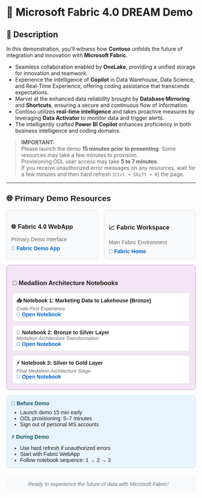 # 🚀 Microsoft Fabric 4.0 DREAM Demo

## 📄 Description

In this demonstration, you'll witness how **Contoso** unfolds the future of integration and innovation with **Microsoft Fabric**. 

- Seamless collaboration enabled by **OneLake**, providing a unified storage for innovation and teamwork.  
- Experience the intelligence of **Copilot** in Data Warehouse, Data Science, and Real-Time Experience, offering coding assistance that transcends expectations.  
- Marvel at the enhanced data reliability brought by **Database Mirroring** and **Shortcuts**, ensuring a secure and continuous flow of information.  
- Contoso utilizes **real-time intelligence** and takes proactive measures by leveraging **Data Activator** to monitor data and trigger alerts.  
- The intelligently crafted **Power BI Copilot** enhances proficiency in both business intelligence and coding domains.

> **IMPORTANT:**  
> Please launch the demo **15 minutes prior to presenting**. Some resources may take a few minutes to provision.  
> Provisioning ODL user access may take **5 to 7 minutes**.  
> If you receive unauthorized error messages on any resources, wait for a few minutes and then hard refresh (`Ctrl + Shift + R`) the page.

---
<section id="fabric-demo-setup">
  <style scoped>
    #fabric-demo-setup {
      font-family: Arial, sans-serif;
      max-width: 1100px;
      margin: 0 auto;
    }

    #fabric-demo-setup h3 {
      margin: 0 0 8px 0;
    }

    #fabric-demo-setup p {
      margin: 0 0 8px 0;
      font-size: 14px;
      color: #666;
    }

    #fabric-demo-setup a {
      color: #0066cc;
      text-decoration: none;
      font-weight: bold;
    }

    #fabric-demo-setup .grid-2 {
      display: grid;
      grid-template-columns: 1fr 1fr;
      gap: 15px;
      margin: 15px 0;
    }

    #fabric-demo-setup .card {
      background-color: #f8f9fa;
      border: 1px solid #dee2e6;
      border-radius: 8px;
      padding: 12px;
    }

    #fabric-demo-setup .notebook-card {
      background-color: white;
      border: 1px solid #e0e0e0;
      border-radius: 6px;
      padding: 10px;
    }

    #fabric-demo-setup .notebook-container {
      background-color: #f3e5f5;
      border: 1px solid #ce93d8;
      border-radius: 8px;
      padding: 15px;
      margin: 15px 0;
    }

    #fabric-demo-setup .protips {
      background-color: #e8f4fd;
      border: 1px solid #bee5eb;
      border-radius: 8px;
      padding: 12px;
      margin: 15px 0;
    }

    #fabric-demo-setup .protips h4 {
      margin: 0 0 8px 0;
      color: #0c5460;
    }

    #fabric-demo-setup .protips ul {
      margin: 0;
      font-size: 14px;
    }

    #fabric-demo-setup .tips-grid {
      display: grid;
      grid-template-columns: repeat(auto-fit, minmax(250px, 1fr));
      gap: 15px;
    }

    #fabric-demo-setup .footer-note {
      text-align: center;
      padding: 15px;
      background-color: #f8f9fa;
      border-radius: 8px;
      margin-top: 20px;
      color: #6c757d;
      font-style: italic;
    }
  </style>

  <!-- 🌐 Primary Demo Resources -->
  <h2>🌐 Primary Demo Resources</h2>
  <div class="grid-2">
    <div class="card">
      <h3>🌐 Fabric 4.0 WebApp</h3>
      <p>Primary Demo Interface</p>
      <a href="https://app-fabric-demo-4-prod.azurewebsites.net" target="_blank">🔗 Fabric Demo App</a>
    </div>
    <div class="card">
      <h3>📈 Fabric Workspace</h3>
      <p>Main Fabric Environment</p>
      <a href="https://app.powerbi.com/home?experience=fabric" target="_blank">🔗 Fabric Home</a>
    </div>
  </div>

  <!-- 📓 Demo Notebooks -->
  <div class="notebook-container">
    <h3>🧠 Medallion Architecture Notebooks</h3>
    <div style="display: grid; gap: 10px;">
      <div class="notebook-card">
        <strong>📥 Notebook 1: Marketing Data to Lakehouse (Bronze)</strong><br>
        <em style="color: #666; font-size: 13px;">Code-First Experience</em><br>
        <a href="https://app.powerbi.com/groups/14d64fb3-a545-434e-a817-892a7212fafc/synapsenotebooks/9eea9742-abcd-48f1-83c2-289e3a2dcb48?experience=fabric-developer" target="_blank">🔗 Open Notebook</a>
      </div>
      <div class="notebook-card">
        <strong>🔄 Notebook 2: Bronze to Silver Layer</strong><br>
        <em style="color: #666; font-size: 13px;">Medallion Architecture Transformation</em><br>
        <a href="https://app.powerbi.com/groups/14d64fb3-a545-434e-a817-892a7212fafc/synapsenotebooks/a3e72a5d-b433-4f04-afbf-1a17e17efb19?experience=fabric-developer" target="_blank">🔗 Open Notebook</a>
      </div>
      <div class="notebook-card">
        <strong>⚡ Notebook 3: Silver to Gold Layer</strong><br>
        <em style="color: #666; font-size: 13px;">Final Medallion Architecture Stage</em><br>
        <a href="https://app.powerbi.com/groups/14d64fb3-a545-434e-a817-892a7212fafc/synapsenotebooks/fbd416f0-b72a-4d2d-b96d-02421fff13f6?experience=fabric-developer" target="_blank">🔗 Open Notebook</a>
      </div>
    </div>
  </div>

  <!-- 📋 Pro Tips -->
  <div class="protips">
    <div class="tips-grid">
      <div>
        <h4>📝 Before Demo</h4>
        <ul>
          <li>Launch demo 15 min early</li>
          <li>ODL provisioning: 5–7 minutes</li>
          <li>Sign out of personal MS accounts</li>
        </ul>
      </div>
      <div>
        <h4>⚡ During Demo</h4>
        <ul>
          <li>Use hard refresh if unauthorized errors</li>
          <li>Start with Fabric WebApp</li>
          <li>Follow notebook sequence: 1 → 2 → 3</li>
        </ul>
      </div>
    </div>
  </div>

  <div class="footer-note">
    Ready to experience the future of data with Microsoft Fabric! 🚀
  </div>
</section>
